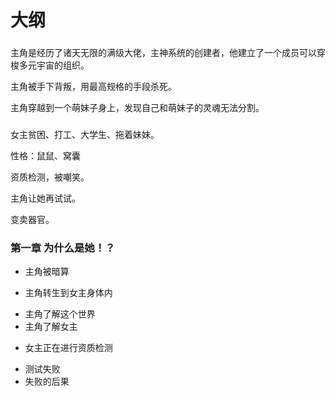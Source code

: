 # 大纲

### 

主角是经历了诸天无限的满级大佬，主神系统的创建者，他建立了一个成员可以穿梭多元宇宙的组织。

主角被手下背叛，用最高规格的手段杀死。

主角穿越到一个萌妹子身上，发现自己和萌妹子的灵魂无法分割。


###

女主贫困、打工、大学生、拖着妹妹。

性格：鼠鼠、窝囊

资质检测，被嘲笑。

主角让她再试试。

变卖器官。


### 第一章 为什么是她！？

* 主角被暗算

* 主角转生到女主身体内
- 主角了解这个世界
- 主角了解女主

* 女主正在进行资质检测
- 测试失败
- 失败的后果


